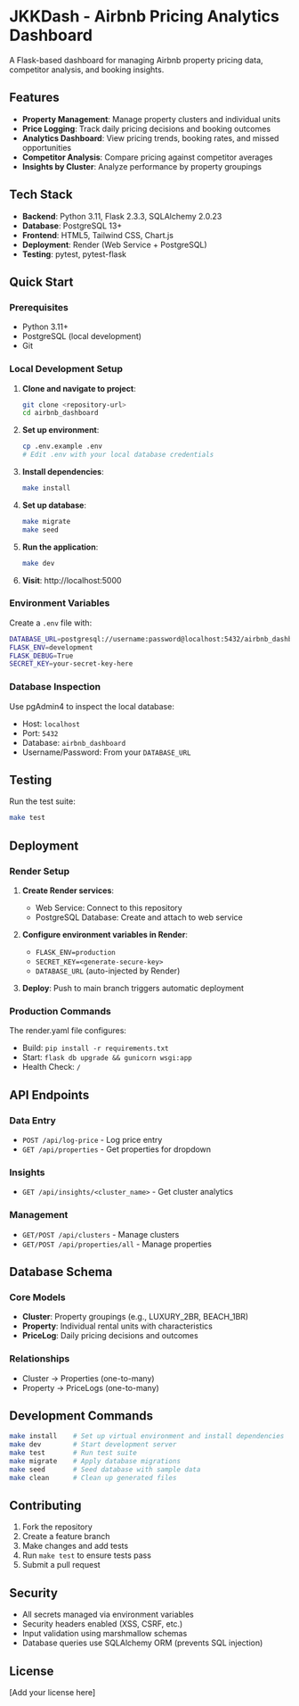 # JKKDash - Airbnb Pricing Analytics Dashboard

A Flask-based dashboard for managing Airbnb property pricing data, competitor analysis, and booking insights.

## Features

- **Property Management**: Manage property clusters and individual units
- **Price Logging**: Track daily pricing decisions and booking outcomes  
- **Analytics Dashboard**: View pricing trends, booking rates, and missed opportunities
- **Competitor Analysis**: Compare pricing against competitor averages
- **Insights by Cluster**: Analyze performance by property groupings

## Tech Stack

- **Backend**: Python 3.11, Flask 2.3.3, SQLAlchemy 2.0.23
- **Database**: PostgreSQL 13+
- **Frontend**: HTML5, Tailwind CSS, Chart.js
- **Deployment**: Render (Web Service + PostgreSQL)
- **Testing**: pytest, pytest-flask

## Quick Start

### Prerequisites
- Python 3.11+
- PostgreSQL (local development)
- Git

### Local Development Setup

1. **Clone and navigate to project**:
   ```bash
   git clone <repository-url>
   cd airbnb_dashboard
   ```

2. **Set up environment**:
   ```bash
   cp .env.example .env
   # Edit .env with your local database credentials
   ```

3. **Install dependencies**:
   ```bash
   make install
   ```

4. **Set up database**:
   ```bash
   make migrate
   make seed
   ```

5. **Run the application**:
   ```bash
   make dev
   ```

6. **Visit**: http://localhost:5000

### Environment Variables

Create a `.env` file with:

```bash
DATABASE_URL=postgresql://username:password@localhost:5432/airbnb_dashboard
FLASK_ENV=development
FLASK_DEBUG=True
SECRET_KEY=your-secret-key-here
```

### Database Inspection

Use pgAdmin4 to inspect the local database:
- Host: `localhost`
- Port: `5432`
- Database: `airbnb_dashboard`
- Username/Password: From your `DATABASE_URL`

## Testing

Run the test suite:
```bash
make test
```

## Deployment

### Render Setup

1. **Create Render services**:
   - Web Service: Connect to this repository
   - PostgreSQL Database: Create and attach to web service

2. **Configure environment variables in Render**:
   - `FLASK_ENV=production`
   - `SECRET_KEY=<generate-secure-key>`
   - `DATABASE_URL` (auto-injected by Render)

3. **Deploy**: Push to main branch triggers automatic deployment

### Production Commands

The render.yaml file configures:
- Build: `pip install -r requirements.txt`
- Start: `flask db upgrade && gunicorn wsgi:app`
- Health Check: `/`

## API Endpoints

### Data Entry
- `POST /api/log-price` - Log price entry
- `GET /api/properties` - Get properties for dropdown

### Insights  
- `GET /api/insights/<cluster_name>` - Get cluster analytics

### Management
- `GET/POST /api/clusters` - Manage clusters
- `GET/POST /api/properties/all` - Manage properties

## Database Schema

### Core Models
- **Cluster**: Property groupings (e.g., LUXURY_2BR, BEACH_1BR)
- **Property**: Individual rental units with characteristics
- **PriceLog**: Daily pricing decisions and outcomes

### Relationships
- Cluster → Properties (one-to-many)
- Property → PriceLogs (one-to-many)

## Development Commands

```bash
make install    # Set up virtual environment and install dependencies
make dev        # Start development server
make test       # Run test suite
make migrate    # Apply database migrations
make seed       # Seed database with sample data
make clean      # Clean up generated files
```

## Contributing

1. Fork the repository
2. Create a feature branch
3. Make changes and add tests
4. Run `make test` to ensure tests pass
5. Submit a pull request

## Security

- All secrets managed via environment variables
- Security headers enabled (XSS, CSRF, etc.)
- Input validation using marshmallow schemas
- Database queries use SQLAlchemy ORM (prevents SQL injection)

## License

[Add your license here]
